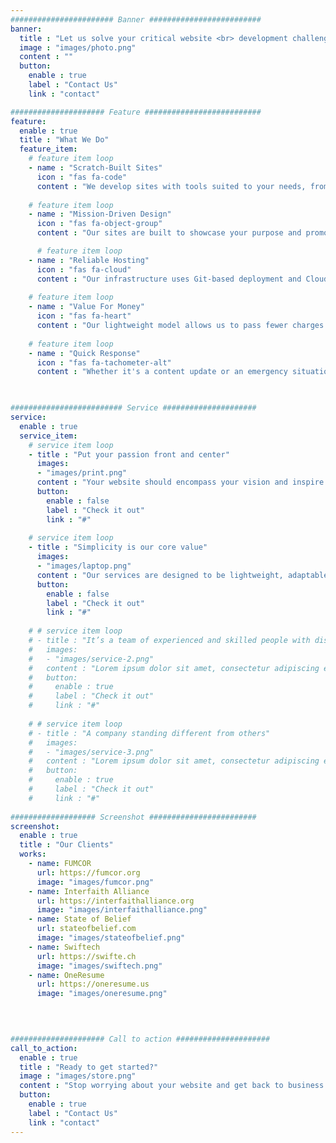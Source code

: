 ```yaml
---
####################### Banner #########################
banner:
  title : "Let us solve your critical website <br> development challenges"
  image : "images/photo.png"
  content : ""
  button:
    enable : true
    label : "Contact Us"
    link : "contact"

##################### Feature ##########################
feature:
  enable : true
  title : "What We Do"
  feature_item:
    # feature item loop
    - name : "Scratch-Built Sites"
      icon : "fas fa-code"
      content : "We develop sites with tools suited to your needs, from WordPress to Hugo and ReactJS."
      
    # feature item loop
    - name : "Mission-Driven Design"
      icon : "fas fa-object-group"
      content : "Our sites are built to showcase your purpose and promote your unique offerings."

      # feature item loop
    - name : "Reliable Hosting"
      icon : "fas fa-cloud"
      content : "Our infrastructure uses Git-based deployment and Cloudflare CDN for maximum security,"
      
    # feature item loop
    - name : "Value For Money"
      icon : "fas fa-heart"
      content : "Our lightweight model allows us to pass fewer charges onto customers, so you get the best for less."
      
    # feature item loop
    - name : "Quick Response"
      icon : "fas fa-tachometer-alt"
      content : "Whether it's a content update or an emergency situation, we'll have you up and running in no time."
      


######################### Service #####################
service:
  enable : true
  service_item:
    # service item loop
    - title : "Put your passion front and center"
      images:
      - "images/print.png"
      content : "Your website should encompass your vision and inspire your customers to follow that dream. Whether you're providing a service or selling a product, we'll put a spotlight on why you're doing what you do."
      button:
        enable : false
        label : "Check it out"
        link : "#"
        
    # service item loop
    - title : "Simplicity is our core value"
      images:
      - "images/laptop.png"
      content : "Our services are designed to be lightweight, adaptable, and easy. Our sites load quickly, are responsive, and aren't bloated with unnecessary tools. And you don't even have to get under the hood - just say the word and it's done."
      button:
        enable : false
        label : "Check it out"
        link : "#"
        
    # # service item loop
    # - title : "It’s a team of experienced and skilled people with distributions"
    #   images:
    #   - "images/service-2.png"
    #   content : "Lorem ipsum dolor sit amet, consectetur adipiscing elit. Consequat tristique eget amet, tempus eu at consecttur. Leo facilisi nunc viverra tellus. Ac laoreet sit vel consquat. consectetur adipiscing elit. Consequat tristique eget amet, tempus eu at consecttur. Leo facilisi nunc viverra tellus. Ac laoreet sit vel consquat."
    #   button:
    #     enable : true
    #     label : "Check it out"
    #     link : "#"
        
    # # service item loop
    # - title : "A company standing different from others"
    #   images:
    #   - "images/service-3.png"
    #   content : "Lorem ipsum dolor sit amet, consectetur adipiscing elit. Consequat tristique eget amet, tempus eu at consecttur. Leo facilisi nunc viverra tellus. Ac laoreet sit vel consquat. consectetur adipiscing elit. Consequat tristique eget amet, tempus eu at consecttur. Leo facilisi nunc viverra tellus. Ac laoreet sit vel consquat."
    #   button:
    #     enable : true
    #     label : "Check it out"
    #     link : "#"
        
################### Screenshot ########################
screenshot:
  enable : true
  title : "Our Clients"
  works: 
    - name: FUMCOR
      url: https://fumcor.org
      image: "images/fumcor.png"
    - name: Interfaith Alliance
      url: https://interfaithalliance.org
      image: "images/interfaithalliance.png"
    - name: State of Belief
      url: stateofbelief.com
      image: "images/stateofbelief.png"
    - name: Swiftech
      url: https://swifte.ch
      image: "images/swiftech.png"
    - name: OneResume
      url: https://oneresume.us
      image: "images/oneresume.png"
    

  

##################### Call to action #####################
call_to_action:
  enable : true
  title : "Ready to get started?"
  image : "images/store.png"
  content : "Stop worrying about your website and get back to business. You'll never look back."
  button:
    enable : true
    label : "Contact Us"
    link : "contact"
---
```

